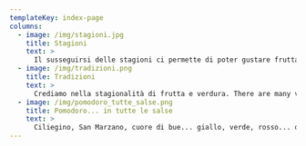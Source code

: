 ```yaml
---
templateKey: index-page
columns:
  - image: /img/stagioni.jpg
    title: Stagioni
    text: >
      Il susseguirsi delle stagioni ci permette di poter gustare frutta e verdura, nonchè pescato di vario tipo, che cambiano in sapore, colore e proprietà nutritive. In questa sezione troverete una serie di ricette in cui gli accostamenti tra le materie prime rispettano i ritmi della natura.
  - image: /img/tradizioni.png
    title: Tradizioni
    text: >
      Crediamo nella stagionalità di frutta e verdura. There are many variations of passages of Lorem Ipsum available, but the majority have suffered alteration in some form, by injected humour, or randomised words which don't look even slightly believable. If you are going to use a passage of Lorem Ipsum, you need to be sure there isn't anything embarrassing hidden in the
  - image: /img/pomodoro_tutte_salse.png
    title: Pomodoro... in tutte le salse
    text: >
      Ciliegino, San Marzano, cuore di bue... giallo, verde, rosso... da insalata, da salsa, da essiccare..il pomodoro è forse l’emblema della cucina italiana! Vi proponiamo una serie di ricette, alcune classiche ed altre più innovative, che lo vedono protagonista.
---
```

